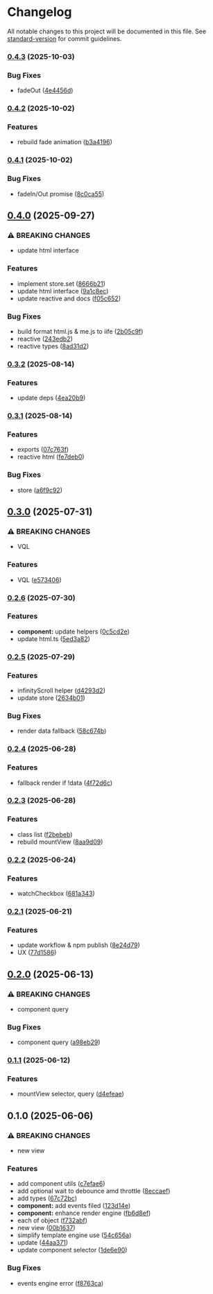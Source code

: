 # Changelog

All notable changes to this project will be documented in this file. See [standard-version](https://github.com/conventional-changelog/standard-version) for commit guidelines.

### [0.4.3](https://github.com/wxn0brp/FlankerUi/compare/v0.4.2...v0.4.3) (2025-10-03)


### Bug Fixes

* fadeOut ([4e4456d](https://github.com/wxn0brp/FlankerUi/commit/4e4456d73dcf601e4d29a3e6a8ed10af648f4d99))

### [0.4.2](https://github.com/wxn0brp/FlankerUi/compare/v0.4.1...v0.4.2) (2025-10-02)


### Features

* rebuild fade animation ([b3a4196](https://github.com/wxn0brp/FlankerUi/commit/b3a4196e5322eed56db1fdfcdb37a8e329103d74))

### [0.4.1](https://github.com/wxn0brp/FlankerUi/compare/v0.4.0...v0.4.1) (2025-10-02)


### Bug Fixes

* fadeIn/Out promise ([8c0ca55](https://github.com/wxn0brp/FlankerUi/commit/8c0ca55ed29c9209fec0464324e36f9bbea19944))

## [0.4.0](https://github.com/wxn0brp/FlankerUi/compare/v0.3.2...v0.4.0) (2025-09-27)


### ⚠ BREAKING CHANGES

* update html interface

### Features

* implement store.set ([8666b21](https://github.com/wxn0brp/FlankerUi/commit/8666b2108c7ceadb2e6f75b493dff18385e3326b))
* update html interface ([9a1c8ec](https://github.com/wxn0brp/FlankerUi/commit/9a1c8ec000c3e3d2dcb3682074b2097efa37b28f))
* update reactive and docs ([f05c652](https://github.com/wxn0brp/FlankerUi/commit/f05c65294141cf55f8a92ef1e9df4b18256df85e))


### Bug Fixes

* build format html.js & me.js to iife ([2b05c9f](https://github.com/wxn0brp/FlankerUi/commit/2b05c9f2a75d8c2360b5031ffd8d81665496b02a))
* reactive ([243edb2](https://github.com/wxn0brp/FlankerUi/commit/243edb29d50417a0fc3e4f3e250b4eaa23bb248b))
* reactive types ([8ad31d2](https://github.com/wxn0brp/FlankerUi/commit/8ad31d2a52a903f58227fb623beada75f59d8e9b))

### [0.3.2](https://github.com/wxn0brp/FlankerUi/compare/v0.3.1...v0.3.2) (2025-08-14)


### Features

* update deps ([4ea20b9](https://github.com/wxn0brp/FlankerUi/commit/4ea20b946feb7e44e01b40f7d66eaf1dc7c796fc))

### [0.3.1](https://github.com/wxn0brp/FlankerUi/compare/v0.3.0...v0.3.1) (2025-08-14)


### Features

* exports ([07c763f](https://github.com/wxn0brp/FlankerUi/commit/07c763f860c28da2de0639ddfe5da97d3eb2fa4e))
* reactive html ([fe7deb0](https://github.com/wxn0brp/FlankerUi/commit/fe7deb0874855ef4af4e3066a89da090ae9939e1))


### Bug Fixes

* store ([a6f9c92](https://github.com/wxn0brp/FlankerUi/commit/a6f9c92f93f359add3bc031cff7030cadcdf544f))

## [0.3.0](https://github.com/wxn0brp/FlankerUi/compare/v0.2.6...v0.3.0) (2025-07-31)


### ⚠ BREAKING CHANGES

* VQL

### Features

* VQL ([e573406](https://github.com/wxn0brp/FlankerUi/commit/e5734066901b6bf89fd6385e7654898fa30eef3d))

### [0.2.6](https://github.com/wxn0brp/FlankerUi/compare/v0.2.5...v0.2.6) (2025-07-30)


### Features

* **component:** update helpers ([0c5cd2e](https://github.com/wxn0brp/FlankerUi/commit/0c5cd2ecbfec69c91f6383cb86a6d5fb2d20e331))
* update html.ts ([5ed3a82](https://github.com/wxn0brp/FlankerUi/commit/5ed3a8220e26a8b86857646fc34d5d3c8ce06c6f))

### [0.2.5](https://github.com/wxn0brp/FlankerUi/compare/v0.2.4...v0.2.5) (2025-07-29)


### Features

* infinityScroll helper ([d4293d2](https://github.com/wxn0brp/FlankerUi/commit/d4293d21dc246bbc3d27a5a4cde5b9ced6363b30))
* update store ([2634b01](https://github.com/wxn0brp/FlankerUi/commit/2634b018cc57e615caf914be9ccbc9eba7467a93))


### Bug Fixes

* render data fallback ([58c674b](https://github.com/wxn0brp/FlankerUi/commit/58c674be6cc70fcfc58b6283fd8127b288dc3c91))

### [0.2.4](https://github.com/wxn0brp/FlankerUi/compare/v0.2.3...v0.2.4) (2025-06-28)


### Features

* fallback render if !data ([4f72d6c](https://github.com/wxn0brp/FlankerUi/commit/4f72d6c2bc2ec5251f16da94d9fae3a4b5b4851f))

### [0.2.3](https://github.com/wxn0brp/FlankerUi/compare/v0.2.2...v0.2.3) (2025-06-28)


### Features

* class list ([f2bebeb](https://github.com/wxn0brp/FlankerUi/commit/f2bebeb8dd0abf4e74282c4b29943cd49842aaa9))
* rebuild mountView ([8aa9d09](https://github.com/wxn0brp/FlankerUi/commit/8aa9d09082de220a450c6a98a17c7acf4e5d6075))

### [0.2.2](https://github.com/wxn0brp/FlankerUi/compare/v0.2.1...v0.2.2) (2025-06-24)


### Features

* watchCheckbox ([681a343](https://github.com/wxn0brp/FlankerUi/commit/681a3438898ea844979bd0d9c57b3b516cfeef93))

### [0.2.1](https://github.com/wxn0brp/FlankerUi/compare/v0.2.0...v0.2.1) (2025-06-21)


### Features

* update workflow & npm publish ([8e24d79](https://github.com/wxn0brp/FlankerUi/commit/8e24d792c80517f3508e3fcecd2c051dca87a2b7))
* UX ([77d1586](https://github.com/wxn0brp/FlankerUi/commit/77d1586cb3bb5cb5481ed525f22f52cb28c90b26))

## [0.2.0](https://github.com/wxn0brp/FlankerUi/compare/v0.1.1...v0.2.0) (2025-06-13)


### ⚠ BREAKING CHANGES

* component query

### Bug Fixes

* component query ([a98eb29](https://github.com/wxn0brp/FlankerUi/commit/a98eb2985db1bd98a45a02097e3c234d1043f505))

### [0.1.1](https://github.com/wxn0brp/FlankerUi/compare/v0.1.0...v0.1.1) (2025-06-12)


### Features

* mountView selector, query ([d4efeae](https://github.com/wxn0brp/FlankerUi/commit/d4efeaef4ce980214fa950dfc684269349c72b21))

## 0.1.0 (2025-06-06)


### ⚠ BREAKING CHANGES

* new view

### Features

* add component utils ([c7efae6](https://github.com/wxn0brp/FlankerUi/commit/c7efae64551347574a170488dade8a78dbfbe7f5))
* add optional wait to debounce amd  throttle ([8eccaef](https://github.com/wxn0brp/FlankerUi/commit/8eccaef48dedd8404d46dc2d9e42738d1023c2b1))
* add types ([67c72bc](https://github.com/wxn0brp/FlankerUi/commit/67c72bce164a0b6c88482d8a12481aab61cb9506))
* **component:** add events filed ([123d14e](https://github.com/wxn0brp/FlankerUi/commit/123d14ec4ed7b6cc89f473b2f9781d7734670512))
* **component:** enhance render engine ([fb6d8ef](https://github.com/wxn0brp/FlankerUi/commit/fb6d8ef5529e6b97368e9a3d19540fdb45704f09))
* each of object ([f732abf](https://github.com/wxn0brp/FlankerUi/commit/f732abfaa224beeacd19a2255d79bc7ed5c61043))
* new view ([00b1637](https://github.com/wxn0brp/FlankerUi/commit/00b163745bbc515b5b6c38ecc8be0164d1e0ef60))
* simplify template engine use ([54c656a](https://github.com/wxn0brp/FlankerUi/commit/54c656a0c5a625ca816de1eecc41534fd6c927e7))
* update ([44aa371](https://github.com/wxn0brp/FlankerUi/commit/44aa3715231a78178270e4f18ccdd7be59b36f29))
* update component selector ([1de6e90](https://github.com/wxn0brp/FlankerUi/commit/1de6e904796fcd65915926c82e18b948cc430c9d))


### Bug Fixes

* events engine error ([f8763ca](https://github.com/wxn0brp/FlankerUi/commit/f8763ca671bddb0bc9d1f80a1af75a874a553cab))
